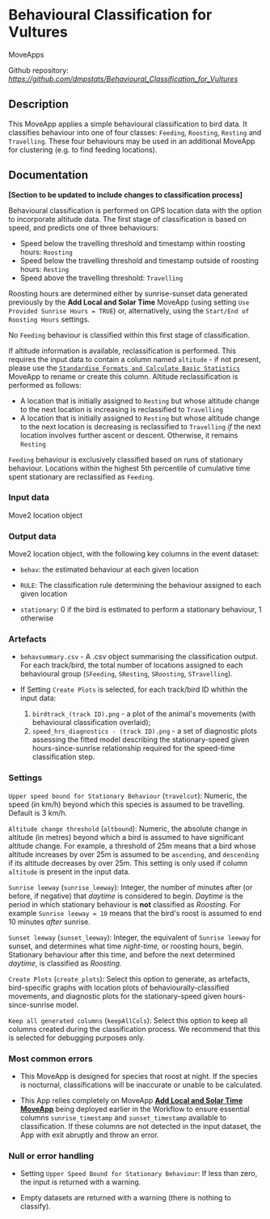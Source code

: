 # Behavioural Classification for Vultures

MoveApps

Github repository: *https://github.com/dmpstats/Behavioural_Classification_for_Vultures*

## Description

This MoveApp applies a simple behavioural classification to bird data. It classifies behaviour into one of four classes: `Feeding`, `Roosting`, `Resting` and `Travelling`. These four behaviours may be used in an additional MoveApp for clustering (e.g. to find feeding locations).

## Documentation

**[Section to be updated to include changes to classification process]**

Behavioural classification is performed on GPS location data with the option to incorporate altitude data. The first stage of classification is based on speed, and predicts one of three behaviours:

-   Speed below the travelling threshold and timestamp within roosting hours: `Roosting`
-   Speed below the travelling threshold and timestamp outside of roosting hours: `Resting`
-   Speed above the travelling threshold: `Travelling`

Roosting hours are determined either by sunrise-sunset data generated previously by the **Add Local and Solar Time** MoveApp (using setting `Use Provided Sunrise Hours = TRUE`) or, alternatively, using the `Start/End of Roosting Hours` settings.

No `Feeding` behaviour is classified within this first stage of classification.

If altitude information is available, reclassification is performed. This requires the input data to contain a column named `altitude` - if not present, please use the [`Standardise Formats and Calculate Basic Statistics`](https://github.com/callumjclarke/Standardise_Formats_and_Calculate_Basic_Statistics.git) MoveApp to rename or create this column. Altitude reclassification is performed as follows:

-   A location that is initially assigned to `Resting` but whose altitude change to the next location is increasing is reclassified to `Travelling`
-   A location that is initially assigned to `Resting` but whose altitude change to the next location is decreasing is reclassified to `Travelling` *if* the next location involves further ascent or descent. Otherwise, it remains `Resting`

`Feeding` behaviour is exclusively classified based on runs of stationary behaviour. Locations within the highest 5th percentile of cumulative time spent stationary are reclassified as `Feeding`.


<!-- ### Future plans -->

<!-- There are additional components to this application that will become available once additional MoveApps are created. -->

<!-- 1.  If non-location (accelerometer data) is available, the app will use this information to distinguish resting behaviour from feeding behaviour and re-classify resting accordingly. This will require the user to add an additional app to the workflow between the pre-processing (`Standardise Formats and Calculate Basic Statistics`) and this classification app.-->

<!-- 2.  Individual based behaviour will be used to ascertain if the behaviour at a given time of day is unusual. This is achieved by using a model for each individual based on speed and time of day to make predictions and locations within the lowest 5th percentile of predicted movement based on time of day will be reclassified as `Feeding`. An app will be published to create these individual models and the output object uploaded manually to the workflow to include it here. -->



<!-- Perhaps add a Requirements Section, where dependency on Solar time App  would be clearly stated ???-->

### Input data

Move2 location object


### Output data

Move2 location object, with the following key columns in the event dataset:

- `behav`: the estimated behaviour at each given location

- `RULE`: The classification rule determining the behaviour assigned to each given location

- `stationary`: 0 if the bird is estimated to perform a stationary behaviour, 1 otherwise



### Artefacts

-   `behavsummary.csv` - A .csv object summarising the classification output. For each track/bird, the total number of locations assigned to each behavioural group (`SFeeding`, `SResting`, `SRoosting`, `STravelling`).

- If Setting `Create Plots` is selected, for each track/bird ID whithin the input data:

  1. `birdtrack_(track ID).png` - a plot of the animal's movements (with behavioural classification overlaid);
  2. `speed_hrs_diagnostics - (track ID).png` - a set of diagnostic plots assessing the fitted model describing the stationary-speed given hours-since-sunrise relationship required for the speed-time classification step.



### Settings

`Upper speed bound for Stationary Behaviour` (`travelcut`): Numeric, the speed (in km/h) beyond which this species is assumed to be travelling. Default is 3 km/h.

`Altitude change threshold` (`altbound`): Numeric, the absolute change in altitude (in metres) beyond which a bird is assumed to have significant altitude change. For example, a threshold of 25m means that a bird whose altitude increases by over 25m is assumed to be `ascending`, and `descending` if its altitude decreases by over 25m. This setting is only used if column `altitude` is present in the input data.

`Sunrise leeway` (`sunrise_leeway`): Integer, the number of minutes after (or before, if negative) that *daytime* is considered to begin. *Daytime* is the period in which stationary behaviour is **not** classified as *Roosting*. For example `Sunrise leeway = 10` means that the bird's roost is assumed to end 10 minutes *after* sunrise.

`Sunset leeway` (`sunset_leeway`): Integer, the equivalent of `Sunrise leeway` for sunset, and determines what time *night-time,* or roosting hours, begin. Stationary behaviour after this time, and before the next determined *daytime*, is classified as *Roosting.*

`Create Plots` (`create_plots`): Select this option to generate, as artefacts, bird-specific graphs with location plots of behaviourally-classified movements, and diagnostic plots for the stationary-speed given hours-since-sunrise model.

`Keep all generated columns` (`keepAllCols`): Select this option to keep all columns created during the classification process. We recommend that this is selected for debugging purposes only.




### Most common errors

-   This MoveApp is designed for species that roost at night. If the species is nocturnal, classifications will be inaccurate or unable to be calculated.

-   This App relies completely on MoveApp [**Add Local and Solar Time MoveApp**](https://github.com/movestore/Convert-Times/tree/20a1370a9cc3668a2e2034eb49d4155038cb2182) being deployed earlier in the Workflow to ensure essential columns  `sunrise_timestamp` and `sunset_timestamp` available to classification. If these columns are not detected in the input dataset, the App with exit abruptly and throw an error.


### Null or error handling

-   Setting `Upper Speed Bound for Stationary Behaviour`: If less than zero, the input is returned with a warning.

-   Empty datasets are returned with a warning (there is nothing to classify).

<!-- -   If an individual has fewer than 10 associated locations within the input data, the second-stage classification is not performed. More data is required for accurate classification, and small datasets can cause inconsistencies during reclassification -->
